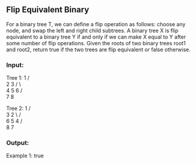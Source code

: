 ##  Flip Equivalent Binary
For a binary tree T, we can define a flip operation as follows: choose any node, and swap the left and right child subtrees.
A binary tree X is flip equivalent to a binary tree Y if and only if we can make X equal to Y after some number of flip operations.
Given the roots of two binary trees root1 and root2, return true if the two trees are flip equivalent or false otherwise.
### Input:
Tree 1:
        1
       / \
      2   3
     / \   \
    4   5   6
       / \
      7   8

Tree 2:
        1
       / \
      3   2
       \ / \
        6 5 4
         / \
        8   7
### Output:
Example 1: true

